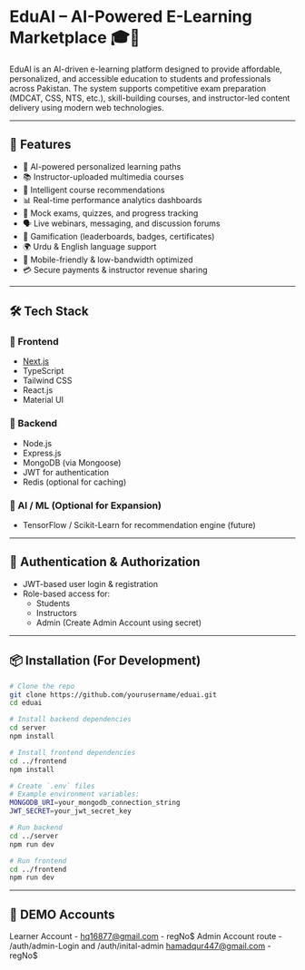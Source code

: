 # EduAI – AI-Powered E-Learning Marketplace 🎓🤖

EduAI is an AI-driven e-learning platform designed to provide affordable, personalized, and accessible education to students and professionals across Pakistan. The system supports competitive exam preparation (MDCAT, CSS, NTS, etc.), skill-building courses, and instructor-led content delivery using modern web technologies.

---

## 🚀 Features

- 🎯 AI-powered personalized learning paths
- 📚 Instructor-uploaded multimedia courses
- 🧠 Intelligent course recommendations
- 📊 Real-time performance analytics dashboards
- 🧾 Mock exams, quizzes, and progress tracking
- 🗣️ Live webinars, messaging, and discussion forums
- 🧩 Gamification (leaderboards, badges, certificates)
- 🌍 Urdu & English language support
- 📱 Mobile-friendly & low-bandwidth optimized
- 💳 Secure payments & instructor revenue sharing

---

## 🛠️ Tech Stack

### 🔹 Frontend

- [Next.js](https://nextjs.org/)
- TypeScript
- Tailwind CSS
- React.js
- Material UI

### 🔹 Backend

- Node.js
- Express.js
- MongoDB (via Mongoose)
- JWT for authentication
- Redis (optional for caching)

### 🔹 AI / ML (Optional for Expansion)

- TensorFlow / Scikit-Learn for recommendation engine (future)

---

## 🔐 Authentication & Authorization

- JWT-based user login & registration
- Role-based access for:
  - Students
  - Instructors
  - Admin (Create Admin Account using secret)

---

## 📦 Installation (For Development)

```bash
# Clone the repo
git clone https://github.com/yourusername/eduai.git
cd eduai

# Install backend dependencies
cd server
npm install

# Install frontend dependencies
cd ../frontend
npm install

# Create `.env` files
# Example environment variables:
MONGODB_URI=your_mongodb_connection_string
JWT_SECRET=your_jwt_secret_key

# Run backend
cd ../server
npm run dev

# Run frontend
cd ../frontend
npm run dev
```

---

## 🔐 DEMO Accounts

Learner Account - hq16877@gmail.com - regNo$
Admin Account route - /auth/admin-Login and /auth/inital-admin
hamadqur447@gmail.com - regNo$
